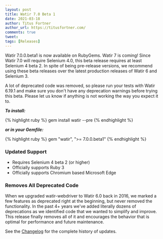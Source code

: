 ```yaml
---
layout: post
title: Watir 7.0 Beta 1
date: 2021-03-18
author: Titus Fortner
author_url: https://titusfortner.com/
comments: true
tweet: 
tags: [Releases]
---
```


Watir 7.0.0.beta1 is now available on RubyGems. Watir 7 is coming! Since Watir 7.0
will require Selenium 4.0, this beta release requires at least Selenium 4 beta 2.
In spite of being pre-release versions, we recommend using these beta releases over
the latest production releases of Watir 6 and Selenium 3.

A lot of deprecated code was removed, so please run your tests with Watir 6.19.1 
and make sure you don't have any deprecation warnings before trying this beta.
Please let us know if anything is not working the way you expect it to.

<!--more-->

***To install:***

{% highlight ruby %}
gem install watir --pre
{% endhighlight %}

***or in your Gemfile:*** 

{% highlight ruby %}
gem "watir", ">= 7.0.0.beta1"
{% endhighlight %}

### Updated Support
* Requires Selenium 4 beta 2 (or higher)
* Officially supports Ruby 3
* Officially supports Chromium based Microsoft Edge

### Removes All Deprecated Code
When we upgraded watir-webdriver to Watir 6.0 back in 2016, we marked a few features as deprecated
right at the beginning, but never removed the functionality.
In the past 4+ years we've added literally dozens of deprecations as we identified code that we wanted
to simplify and improve. This release finally removes all of it and encourages the behavior that
is optimal for performance and future maintenance.

See the [Changelog](https://github.com/watir/watir/blob/main/CHANGES.md) 
for the complete history of updates.
